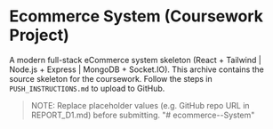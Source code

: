 # Ecommerce System (Coursework Project)
A modern full-stack eCommerce system skeleton (React + Tailwind | Node.js + Express | MongoDB + Socket.IO).
This archive contains the source skeleton for the coursework. Follow the steps in `PUSH_INSTRUCTIONS.md` to upload to GitHub.

> NOTE: Replace placeholder values (e.g. GitHub repo URL in REPORT_D1.md) before submitting.
"# ecommerce--System" 
